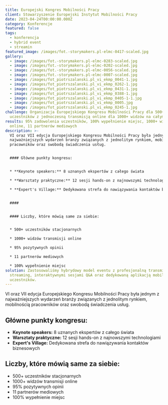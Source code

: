 ```yaml
---
title: Europejski Kongres Mobilności Pracy
client: Stowarzyszenie Europejski Instytut Mobilności Pracy
date: 2023-04-24T00:00:00.000Z
category: Konferencje
featured: false
tags:
  - konferencja
  - hybrid event
  - streamin
featured_image: /images/fot.-storymakers.pl-elmc-0417-scaled.jpg
gallery:
  - image: /images/fot.-storymakers.pl-elmc-0283-scaled.jpg
  - image: /images/fot.-storymakers.pl-elmc-0202-scaled.jpg
  - image: /images/fot.-storymakers.pl-elmc-0056-scaled.jpg
  - image: /images/fot.-storymakers.pl-elmc-0007-scaled.jpg
  - image: /images/fot_piotrszalanski.pl_vi_ekmp_0041-1.jpg
  - image: /images/fot_piotrszalanski.pl_vi_ekmp_0262-1.jpg
  - image: /images/fot_piotrszalanski.pl_vi_ekmp_0431-1.jpg
  - image: /images/fot_piotrszalanski.pl_vi_ekmp_0388-1.jpg
  - image: /images/fot_piotrszalanski.pl_vi_ekmp_0405-1-1.jpg
  - image: /images/fot_piotrszalanski.pl_vi_ekmp_0005.jpg
  - image: /images/fot_piotrszalanski.pl_vi_ekmp_0245-1.jpg
challenge: Organizacja Europejskiego Kongresu Mobilności Pracy dla 500+
  uczestników z jednoczesną transmisją online dla 1000+ widzów na całym świecie.
results: 95% zadowolenia uczestników, 100% wypełnienie miejsc, 1000+ widzów
  online, 11 partnerów mediowych
description: >-
  VI oraz VII edycja Europejskiego Kongresu Mobilności Pracy była jednym z
  najważniejszych wydarzeń branży związanych z jednolitym rynkiem, mobilnością
  pracowników oraz swobodą świadczenia usług.


  #### Główne punkty kongresu:


  * **Keynote speakers:** 8 uznanych ekspertów z całego świata

  * **Warsztaty praktyczne:** 12 sesji hands-on z najnowszymi technologiami  

  * **Expert's Village:** Dedykowana strefa do nawiązywania kontaktów biznesowych


  ####  


  #### Liczby, które mówią same za siebie:


  * 500+ uczestników stacjonarnych

  * 1000+ widzów transmisji online

  * 95% pozytywnych opinii

  * 11 partnerów mediowych

  * 100% wypełnienie miejsc
solution: Zastosowaliśmy hybrydowy model eventu z profesjonalną transmisją
  streaming, interaktywnymi sesjami Q&A oraz dedykowaną aplikacją mobilną dla
  uczestników.
---
```

VI oraz VII edycja Europejskiego Kongresu Mobilności Pracy była jednym z najważniejszych wydarzeń branży związanych z jednolitym rynkiem, mobilnością pracowników oraz swobodą świadczenia usług.

## Główne punkty kongresu:

* **Keynote speakers:** 8 uznanych ekspertów z całego świata
* **Warsztaty praktyczne:** 12 sesji hands-on z najnowszymi technologiami  
* **Expert's Village:** Dedykowana strefa do nawiązywania kontaktów biznesowych

## Liczby, które mówią same za siebie:

* 500+ uczestników stacjonarnych
* 1000+ widzów transmisji online
* 95% pozytywnych opinii
* 11 partnerów mediowych
* 100% wypełnienie miejsc
